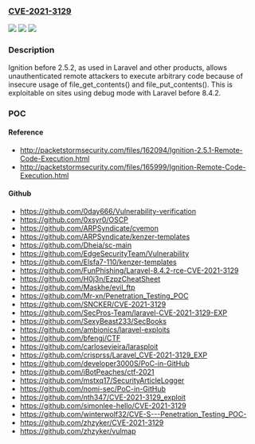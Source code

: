 ### [CVE-2021-3129](https://cve.mitre.org/cgi-bin/cvename.cgi?name=CVE-2021-3129)
![](https://img.shields.io/static/v1?label=Product&message=n%2Fa&color=blue)
![](https://img.shields.io/static/v1?label=Version&message=n%2Fa&color=blue)
![](https://img.shields.io/static/v1?label=Vulnerability&message=n%2Fa&color=brighgreen)

### Description

Ignition before 2.5.2, as used in Laravel and other products, allows unauthenticated remote attackers to execute arbitrary code because of insecure usage of file_get_contents() and file_put_contents(). This is exploitable on sites using debug mode with Laravel before 8.4.2.

### POC

#### Reference
- http://packetstormsecurity.com/files/162094/Ignition-2.5.1-Remote-Code-Execution.html
- http://packetstormsecurity.com/files/165999/Ignition-Remote-Code-Execution.html

#### Github
- https://github.com/0day666/Vulnerability-verification
- https://github.com/0xsyr0/OSCP
- https://github.com/ARPSyndicate/cvemon
- https://github.com/ARPSyndicate/kenzer-templates
- https://github.com/Dheia/sc-main
- https://github.com/EdgeSecurityTeam/Vulnerability
- https://github.com/Elsfa7-110/kenzer-templates
- https://github.com/FunPhishing/Laravel-8.4.2-rce-CVE-2021-3129
- https://github.com/H0j3n/EzpzCheatSheet
- https://github.com/Maskhe/evil_ftp
- https://github.com/Mr-xn/Penetration_Testing_POC
- https://github.com/SNCKER/CVE-2021-3129
- https://github.com/SecPros-Team/laravel-CVE-2021-3129-EXP
- https://github.com/SexyBeast233/SecBooks
- https://github.com/ambionics/laravel-exploits
- https://github.com/bfengj/CTF
- https://github.com/carlosevieira/larasploit
- https://github.com/crisprss/Laravel_CVE-2021-3129_EXP
- https://github.com/developer3000S/PoC-in-GitHub
- https://github.com/iBotPeaches/ctf-2021
- https://github.com/mstxq17/SecurityArticleLogger
- https://github.com/nomi-sec/PoC-in-GitHub
- https://github.com/nth347/CVE-2021-3129_exploit
- https://github.com/simonlee-hello/CVE-2021-3129
- https://github.com/winterwolf32/CVE-S---Penetration_Testing_POC-
- https://github.com/zhzyker/CVE-2021-3129
- https://github.com/zhzyker/vulmap

